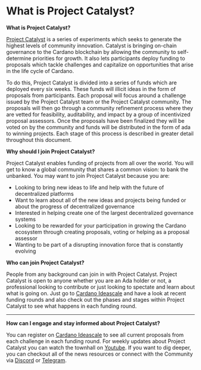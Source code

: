 # What is Project Catalyst?

**What is Project Catalyst?**

[Project Catalyst](https://iohk.io/en/blog/posts/2021/02/12/our-million-dollar-baby-project-catalyst/) is a series of experiments which seeks to generate the highest levels of community innovation. Catalyst is bringing on-chain governance to the Cardano blockchain by allowing the community to self-determine priorities for growth. It also lets participants deploy funding to proposals which tackle challenges and capitalize on opportunities that arise in the life cycle of Cardano.

To do this, Project Catalyst is divided into a series of funds which are deployed every six weeks. These funds will illicit ideas in the form of proposals from participants. Each proposal will focus around a challenge issued by the Project Catalyst team or the Project Catalyst community. The proposals will then go through a community refinement process where they are vetted for feasibility, auditability, and impact by a group of incentivized proposal assessors. Once the proposals have been finalized they will be voted on by the community and funds will be distributed in the form of ada to winning projects. Each stage of this process is described in greater detail throughout this document.



**Why should I join Project Catalyst?**

Project Catalyst enables funding of projects from all over the world. You will get to know a global community that shares a common vision: to bank the unbanked. You may want to join Project Catalyst because you are:

* Looking to bring new ideas to life and help with the future of decentralized platforms
* Want to learn about all of the new ideas and projects being funded or about the progress of decentralized governance
* Interested in helping create one of the largest decentralized governance systems
* Looking to be rewarded for your participation in growing the Cardano ecosystem through creating proposals, voting or helping as a proposal assessor
* Wanting to be part of a disrupting innovation force that is constantly evolving



**Who can join Project Catalyst?**

People from any background can join in with Project Catalyst. Project Catalyst is open to anyone whether you are an Ada holder or not, a professional looking to contribute or just looking to spectate and learn about what is going on. Just go to [Cardano Ideascale](https://cardano.ideascale.com/a/index) and have a look at recent funding rounds and also check out the phases and stages within Project Catalyst to see what happens in each funding round.

****

**How can I engage and stay informed about Project Catalyst?**

You can register on [Cardano Ideascale](https://cardano.ideascale.com/a/index) to see all current proposals from each challenge in each funding round. For weekly updates about Project Catalyst you can watch the townhall on [Youtube](https://www.youtube.com/channel/UCBJ0p9aCW-W82TwNM-z3V2w). If you want to dig deeper, you can checkout all of the news resources or connect with the Community via [Discord](https://discord.com/invite/8HeBaUdm) or [Telegram](https://t.me/ProjectCatalystChat).
